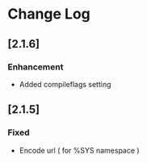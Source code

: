 # Change Log

## [2.1.6]
### Enhancement
- Added compileflags setting

## [2.1.5]
### Fixed
- Encode url ( for %SYS namespace )
